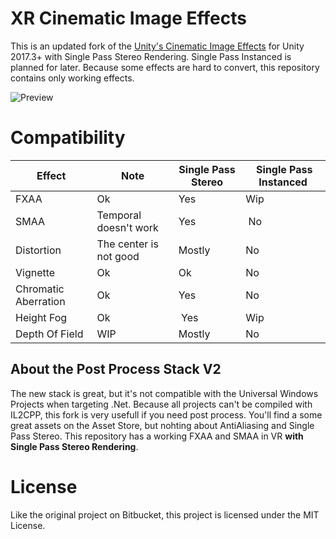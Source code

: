 # XR Cinematic Image Effects
This is an updated fork of the [Unity's Cinematic Image Effects](https://bitbucket.org/Unity-Technologies/cinematic-image-effects) for Unity 2017.3+ with Single Pass Stereo Rendering. Single Pass Instanced is planned for later. Because some effects are hard to convert, this repository contains only working effects.

![Preview](https://github.com/demonixis/XRCinematicImageEffects/blob/master/Images/preview.png)

# Compatibility
| Effect | Note |Single Pass Stereo | Single Pass Instanced |
|--------|------|-------------------|-----------------------|
| FXAA | Ok | Yes | Wip |
| SMAA | Temporal doesn't work | Yes | No |
| Distortion | The center is not good | Mostly | No |
| Vignette | Ok | Ok | No |
| Chromatic Aberration | Ok | Yes | No |
| Height Fog | Ok | Yes | Wip |
| Depth Of Field | WIP | Mostly | No |

## About the Post Process Stack V2
The new stack is great, but it's not compatible with the Universal Windows Projects when targeting .Net. Because all projects can't be compiled with IL2CPP, this fork is very usefull if you need post process. You'll find a some great assets on the Asset Store, but nohting about AntiAliasing and Single Pass Stereo. This repository has a working FXAA and SMAA in VR **with Single Pass Stereo Rendering**.

# License
Like the original project on Bitbucket, this project is licensed under the MIT License.
